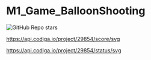 # M1_Game_BalloonShooting

![GitHub Repo stars](https://img.shields.io/github/stars/Tumaskar/M1_Game_BalloonShooting?style=for-the-badge)


https://api.codiga.io/project/29854/score/svg


https://api.codiga.io/project/29854/status/svg
